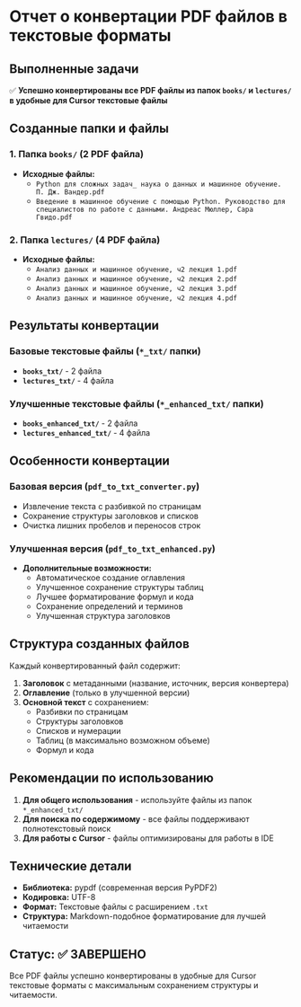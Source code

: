 # Отчет о конвертации PDF файлов в текстовые форматы

## Выполненные задачи

✅ **Успешно конвертированы все PDF файлы из папок `books/` и `lectures/` в удобные для Cursor текстовые файлы**

## Созданные папки и файлы

### 1. Папка `books/` (2 PDF файла)
- **Исходные файлы:**
  - `Python для сложных задач_ наука о данных и машинное обучение. П. Дж. Вандер.pdf`
  - `Введение в машинное обучение с помощью Python. Руководство для специалистов по работе с данными. Андреас Мюллер, Сара Гвидо.pdf`

### 2. Папка `lectures/` (4 PDF файла)
- **Исходные файлы:**
  - `Анализ данных и машинное обучение, ч2 лекция 1.pdf`
  - `Анализ данных и машинное обучение, ч2 лекция 2.pdf`
  - `Анализ данных и машинное обучение, ч2 лекция 3.pdf`
  - `Анализ данных и машинное обучение, ч2 лекция 4.pdf`

## Результаты конвертации

### Базовые текстовые файлы (`*_txt/` папки)
- **`books_txt/`** - 2 файла
- **`lectures_txt/`** - 4 файла

### Улучшенные текстовые файлы (`*_enhanced_txt/` папки)
- **`books_enhanced_txt/`** - 2 файла
- **`lectures_enhanced_txt/`** - 4 файла

## Особенности конвертации

### Базовая версия (`pdf_to_txt_converter.py`)
- Извлечение текста с разбивкой по страницам
- Сохранение структуры заголовков и списков
- Очистка лишних пробелов и переносов строк

### Улучшенная версия (`pdf_to_txt_enhanced.py`)
- **Дополнительные возможности:**
  - Автоматическое создание оглавления
  - Улучшенное сохранение структуры таблиц
  - Лучшее форматирование формул и кода
  - Сохранение определений и терминов
  - Улучшенная структура заголовков

## Структура созданных файлов

Каждый конвертированный файл содержит:
1. **Заголовок** с метаданными (название, источник, версия конвертера)
2. **Оглавление** (только в улучшенной версии)
3. **Основной текст** с сохранением:
   - Разбивки по страницам
   - Структуры заголовков
   - Списков и нумерации
   - Таблиц (в максимально возможном объеме)
   - Формул и кода

## Рекомендации по использованию

1. **Для общего использования** - используйте файлы из папок `*_enhanced_txt/`
2. **Для поиска по содержимому** - все файлы поддерживают полнотекстовый поиск
3. **Для работы с Cursor** - файлы оптимизированы для работы в IDE

## Технические детали

- **Библиотека:** pypdf (современная версия PyPDF2)
- **Кодировка:** UTF-8
- **Формат:** Текстовые файлы с расширением `.txt`
- **Структура:** Markdown-подобное форматирование для лучшей читаемости

## Статус: ✅ ЗАВЕРШЕНО

Все PDF файлы успешно конвертированы в удобные для Cursor текстовые форматы с максимальным сохранением структуры и читаемости.
